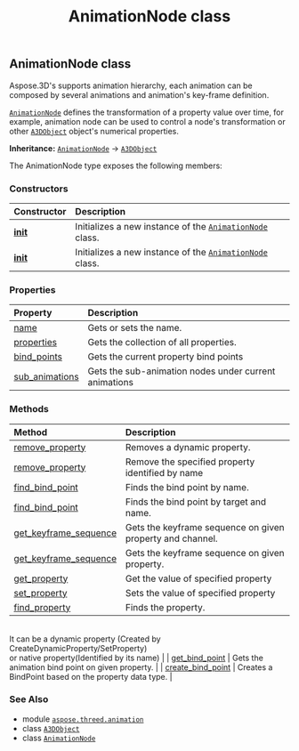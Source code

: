 ﻿---
title: AnimationNode class
second_title: Aspose.3D for Python via .NET API References
description: 
type: docs
weight: 30
url: /aspose.threed.animation/animationnode/
is_root: false
---

## AnimationNode class

Aspose.3D's supports animation hierarchy, each animation can be composed by several animations and animation's key-frame definition.

[`AnimationNode`](/3d/python-net/aspose.threed.animation/animationnode) defines the transformation of a property value over time, for example, animation node can be used to control a node's transformation or other [`A3DObject`](/3d/python-net/aspose.threed/a3dobject) object's numerical properties.



**Inheritance:** [`AnimationNode`](/3d/python-net/aspose.threed.animation/animationnode) → 
[`A3DObject`](/3d/python-net/aspose.threed/a3dobject)



The AnimationNode type exposes the following members:

### Constructors
| Constructor | Description |
| :- | :- |
| [__init__](/3d/python-net/aspose.threed.animation/animationnode/__init__/#str) | Initializes a new instance of the [`AnimationNode`](/3d/python-net/aspose.threed.animation/animationnode) class. |
| [__init__](/3d/python-net/aspose.threed.animation/animationnode/__init__/#) | Initializes a new instance of the [`AnimationNode`](/3d/python-net/aspose.threed.animation/animationnode) class. |


### Properties
| Property | Description |
| :- | :- |
| [name](/3d/python-net/aspose.threed.animation/animationnode/name) | Gets or sets the name. |
| [properties](/3d/python-net/aspose.threed.animation/animationnode/properties) | Gets the collection of all properties. |
| [bind_points](/3d/python-net/aspose.threed.animation/animationnode/bind_points) | Gets the current property bind points |
| [sub_animations](/3d/python-net/aspose.threed.animation/animationnode/sub_animations) | Gets the sub-animation nodes under current animations |


### Methods
| Method | Description |
| :- | :- |
| [remove_property](/3d/python-net/aspose.threed.animation/animationnode/remove_property/#aspose.threed.Property) | Removes a dynamic property. |
| [remove_property](/3d/python-net/aspose.threed.animation/animationnode/remove_property/#str) | Remove the specified property identified by name |
| [find_bind_point](/3d/python-net/aspose.threed.animation/animationnode/find_bind_point/#str) | Finds the bind point by name. |
| [find_bind_point](/3d/python-net/aspose.threed.animation/animationnode/find_bind_point/#aspose.threed.A3DObject-str) | Finds the bind point by target and name. |
| [get_keyframe_sequence](/3d/python-net/aspose.threed.animation/animationnode/get_keyframe_sequence/#aspose.threed.A3DObject-str-str-bool) | Gets the keyframe sequence on given property and channel. |
| [get_keyframe_sequence](/3d/python-net/aspose.threed.animation/animationnode/get_keyframe_sequence/#aspose.threed.A3DObject-str-bool) | Gets the keyframe sequence on given property. |
| [get_property](/3d/python-net/aspose.threed.animation/animationnode/get_property/#str) | Get the value of specified property |
| [set_property](/3d/python-net/aspose.threed.animation/animationnode/set_property/#str-any) | Sets the value of specified property |
| [find_property](/3d/python-net/aspose.threed.animation/animationnode/find_property/#str) | Finds the property.<br/>It can be a dynamic property (Created by CreateDynamicProperty/SetProperty) <br/>or native property(Identified by its name) |
| [get_bind_point](/3d/python-net/aspose.threed.animation/animationnode/get_bind_point/#aspose.threed.A3DObject-str-bool) | Gets the animation bind point on given property. |
| [create_bind_point](/3d/python-net/aspose.threed.animation/animationnode/create_bind_point/#aspose.threed.A3DObject-str) | Creates a BindPoint based on the property data type. |



### See Also
* module [`aspose.threed.animation`](..)
* class [`A3DObject`](/3d/python-net/aspose.threed/a3dobject)
* class [`AnimationNode`](/3d/python-net/aspose.threed.animation/animationnode)
